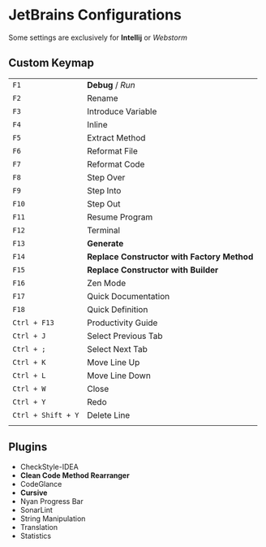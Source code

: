# JetBrains Configurations

Some settings are exclusively for **Intellij** or *Webstorm*

## Custom Keymap

|                       |                                              |
|:---                   |:---                                          |
| `F1`                  | **Debug** / *Run*                            |
| `F2`                  | Rename                                       |
| `F3`                  | Introduce Variable                           |
| `F4`                  | Inline                                       |
| `F5`                  | Extract Method                               |
| `F6`                  | Reformat File                                |
| `F7`                  | Reformat Code                                |
| `F8`                  | Step Over                                    |
| `F9`                  | Step Into                                    |
| `F10`                 | Step Out                                     |
| `F11`                 | Resume Program                               |
| `F12`                 | Terminal                                     |
| `F13`                 | **Generate**                                 |
| `F14`                 | **Replace Constructor with Factory Method**  |
| `F15`                 | **Replace Constructor with Builder**         |
| `F16`                 | Zen Mode                                     |
| `F17`                 | Quick Documentation                          |
| `F18`                 | Quick Definition                             |
| `Ctrl + F13`          | Productivity Guide                           |
| `Ctrl + J`            | Select Previous Tab                          |
| `Ctrl + ;`            | Select Next Tab                              |
| `Ctrl + K`            | Move Line Up                                 |
| `Ctrl + L`            | Move Line Down                               |
| `Ctrl + W`            | Close                                        |
| `Ctrl + Y`            | Redo                                         |
| `Ctrl + Shift + Y`    | Delete Line                                  |
|                       |                                              |


## Plugins

- CheckStyle-IDEA
- **Clean Code Method Rearranger**
- CodeGlance
- **Cursive**
- Nyan Progress Bar
- SonarLint
- String Manipulation
- Translation
- Statistics